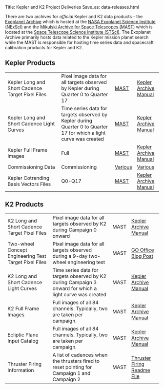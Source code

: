 Title: Kepler and K2 Project Deliveries
Save_as: data-releases.html

There are two archives for *official* Kepler and K2 data products - the [Exoplanet Archive](http://exoplanetarchive.ipac.caltech.edu/) which is hosted at the [NASA Exoplanet Science Institute (NExScI)](http://nexsci.caltech.edu/) and the [Mikulski Archive for Space Telescopes (MAST)](https://archive.stsci.edu/kepler/) which is located at the [Space Telescope Science Institute (STScI)](http://www.stsci.edu/). The Exoplanet Archive primarily hosts data related to the Kepler mission planet search while the MAST is responsible for hosting time series data and spacecraft calibration products for Kepler and K2. 

## Kepler Products
<table class="table table-striped table-hover" style="max-width:40em;">
  <tr>
    <td style="width: 10em">Kepler Long and Short Cadence Target Pixel Files</td>
    <td>Pixel image data for all targets observed by Kepler during Quarter 0 to Quarter 17</td>
    <td><a href="https://archive.stsci.edu/kepler/data_products.html">MAST</a></td>
    <td><a href="https://archive.stsci.edu/kepler/documents.html">Kepler Archive Manual</a></td>
  </tr>
    <tr>
    <td style="width: 10em">Kepler Long and Short Cadence Light Curves</td>
    <td>Time series data for targets observed by Kepler during Quarter 0 to Quarter 17 for which a light curve was created</td>
    <td><a href="https://archive.stsci.edu/kepler/data_products.html">MAST</a></td>
    <td><a href="https://archive.stsci.edu/kepler/documents.html">Kepler Archive Manual</a></td>
  </tr>
    </tr>
    <tr>
    <td style="width: 10em">Kepler Full Frame Images</td>
    <td>Full</td>
    <td><a href="https://archive.stsci.edu/kepler/data_products.html">MAST</a></td>
    <td><a href="https://archive.stsci.edu/kepler/documents.html">Kepler Archive Manual</a></td>
  </tr>
      <tr>
    <td style="width: 10em">Commissioning Data</td>
    <td>Commissioning</td>
    <td><a href="comissioning-data.html">Various</a></td>
    <td><a href="comissioning-data.html">Various</a></td>
  </tr>
    </tr>
      <tr>
    <td style="width: 10em">Kepler Cotrending Basis Vectors Files</td>
    <td>Q0-Q17</td>
    <td><a href="https://archive.stsci.edu/kepler/cbv.html">MAST</a></td>
    <td><a href="https://archive.stsci.edu/kepler/documents.html">Kepler Archive Manual</a></td>
  </tr>


  </table>



## K2 Products
<table class="table table-striped table-hover" style="max-width:40em;">
  <tr>
    <td>K2 Long and Short Cadence Target Pixel Files</td>
    <td>Pixel image data for all targets observed by K2 during Campaign 0 onward</td>
    <td><a href="https://archive.stsci.edu/k2/data_products.html"></a>MAST</td>
    <td><a href="https://archive.stsci.edu/k2/documents.html">Kepler Archive Manual</td>
  </tr>

  <tr>
    <td>Two-wheel Concept Engineering Test Target Pixel Files</td>
    <td>Pixel image data for all targets observed during a 9-day two-wheel engineering test</td>
    <td><a href="https://archive.stsci.edu/k2/search_retrieve.html"></a>MAST</td>
    <td><a href="two-wheel-engineering-test-data-online.html">GO Office Blog Post</td>
  </tr>

  <tr>
    <td>K2 Long and Short Cadence Light Curves</td>
    <td>Time series data for targets observed by K2 during Campaign 3 onward for which a light curve was created</td>
    <td><a href="https://archive.stsci.edu/k2/data_products.html"></a>MAST</td>
    <td><a href="https://archive.stsci.edu/k2/documents.html">Kepler Archive Manual</td>
  </tr>

  <tr>
    <td>K2 Full Frame Images</td>
    <td>Full images of all 84 channels. Typically, two are taken per campaign.</td>
    <td><a href="https://archive.stsci.edu/k2/data_products.html"></a>MAST</td>
    <td><a href="https://archive.stsci.edu/k2/documents.html">Kepler Archive Manual</td>
  </tr>

   <tr>
    <td>Ecliptic Plane Input Catalog</td>
    <td>Full images of all 84 channels. Typically, two are taken per campaign.</td>
    <td><a href="https://archive.stsci.edu/k2/data_products.html"></a>MAST</td>
    <td><a href="https://archive.stsci.edu/k2/documents.html">Kepler Archive Manual</td>
  </tr> 

  <tr>
    <td>Thruster Firing Information</td>
    <td>A list of cadences when the thrusters fired to reset pointing for Campaign 1 and Campaign 2</td>
    <td><a href="https://archive.stsci.edu/k2/ancillary.html"></a>MAST</td>
    <td><a href="https://archive.stsci.edu/missions/k2/thruster_firings/README">Thruster Firing Readme File</td>
  </tr>

  </table>
